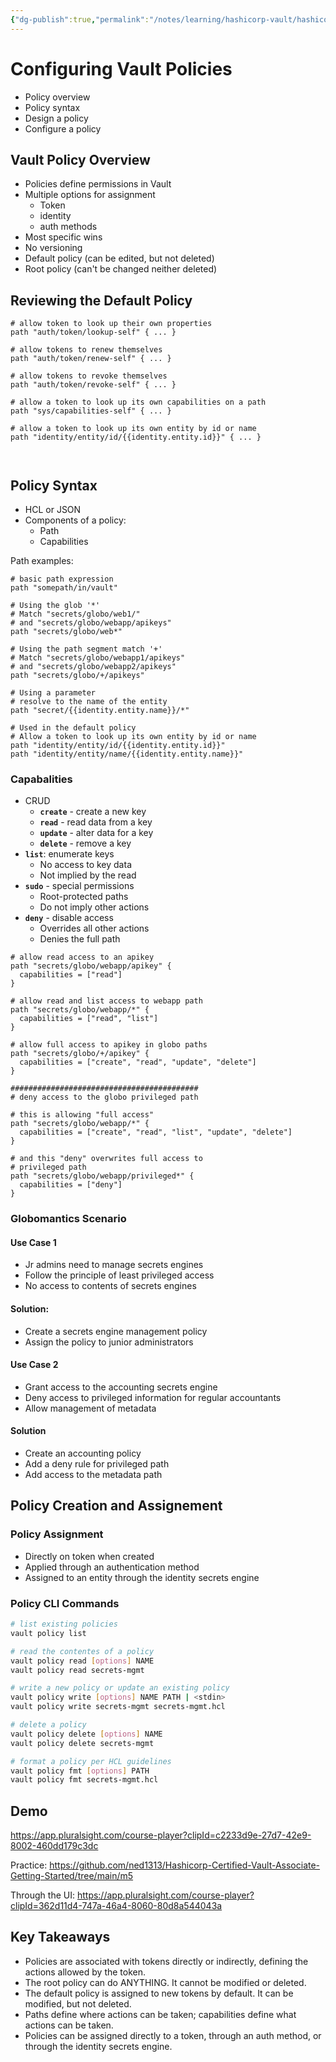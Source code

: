 ```yaml
---
{"dg-publish":true,"permalink":"/notes/learning/hashicorp-vault/hashicorp-certified-vault-associate-pluralsight/05-configuring-vault-policies/"}
---
```


# Configuring Vault Policies

- Policy overview
- Policy syntax
- Design a policy
- Configure a policy


## Vault Policy Overview

- Policies define permissions in Vault
- Multiple options for assignment
    - Token
    - identity
    - auth methods
- Most specific wins
- No versioning
- Default policy (can be edited, but not deleted)
- Root policy (can't be changed neither deleted)

## Reviewing the Default Policy

```hcl
# allow token to look up their own properties
path "auth/token/lookup-self" { ... }

# allow tokens to renew themselves
path "auth/token/renew-self" { ... }

# allow tokens to revoke themselves
path "auth/token/revoke-self" { ... }

# allow a token to look up its own capabilities on a path
path "sys/capabilities-self" { ... }

# allow a token to look up its own entity by id or name
path "identity/entity/id/{{identity.entity.id}}" { ... }



```

## Policy Syntax

- HCL or JSON
- Components of a policy:
    - Path
    - Capabilities

Path examples:
```hcl
# basic path expression
path "somepath/in/vault"

# Using the glob '*'
# Match "secrets/globo/web1/"
# and "secrets/globo/webapp/apikeys"
path "secrets/globo/web*"

# Using the path segment match '+'
# Match "secrets/globo/webapp1/apikeys"
# and "secrets/globo/webapp2/apikeys"
path "secrets/globo/+/apikeys"

# Using a parameter
# resolve to the name of the entity
path "secret/{{identity.entity.name}}/*"

# Used in the default policy
# Allow a token to look up its own entity by id or name
path "identity/entity/id/{{identity.entity.id}}"
path "identity/entity/name/{{identity.entity.name}}"
```

### Capabalities

- CRUD
    - **`create`** - create a new key
    - **`read`** - read data from a key
    - **`update`** - alter data for a key
    - **`delete`** - remove a key
- **`list`**: enumerate keys
    - No access to key data
    - Not implied by the read
- **`sudo`** - special permissions
    - Root-protected paths
    - Do not imply other actions
- **`deny`** - disable access
    - Overrides all other actions
    - Denies the full path

```hcl
# allow read access to an apikey
path "secrets/globo/webapp/apikey" {
  capabilities = ["read"]
}

# allow read and list access to webapp path
path "secrets/globo/webapp/*" {
  capabilities = ["read", "list"]
}

# allow full access to apikey in globo paths
path "secrets/globo/+/apikey" {
  capabilities = ["create", "read", "update", "delete"]
}

##########################################
# deny access to the globo privileged path

# this is allowing "full access"
path "secrets/globo/webapp/*" {
  capabilities = ["create", "read", "list", "update", "delete"]
}

# and this "deny" overwrites full access to 
# privileged path
path "secrets/globo/webapp/privileged*" {
  capabilities = ["deny"]
}

```

### Globomantics Scenario

#### Use Case 1

- Jr admins need to manage secrets engines
- Follow the principle of least privileged access
- No access to contents of secrets engines

#### Solution:

- Create a secrets engine management policy
- Assign the policy to junior administrators


#### Use Case 2

- Grant access to the accounting secrets engine
- Deny access to privileged information for regular accountants
- Allow management of metadata

#### Solution

- Create an accounting policy
- Add a deny rule for privileged path
- Add access to the metadata path


## Policy Creation and Assignement

### Policy Assignment

- Directly on token when created
- Applied through an authentication method
- Assigned to an entity through the identity secrets engine

### Policy CLI Commands

```bash
# list existing policies
vault policy list

# read the contentes of a policy
vault policy read [options] NAME
vault policy read secrets-mgmt

# write a new policy or update an existing policy
vault policy write [options] NAME PATH | <stdin>
vault policy write secrets-mgmt secrets-mgmt.hcl

# delete a policy
vault policy delete [options] NAME
vault policy delete secrets-mgmt

# format a policy per HCL guidelines
vault policy fmt [options] PATH
vault policy fmt secrets-mgmt.hcl

```

## Demo

<https://app.pluralsight.com/course-player?clipId=c2233d9e-27d7-42e9-8002-460dd179c3dc>

Practice: <https://github.com/ned1313/Hashicorp-Certified-Vault-Associate-Getting-Started/tree/main/m5>

Through the UI: <https://app.pluralsight.com/course-player?clipId=362d11d4-747a-46a4-8060-80d8a544043a>




## Key Takeaways

- Policies are associated with tokens directly or indirectly, defining the actions allowed by the token.
- The root policy can do ANYTHING. It cannot be modified or deleted.
- The default policy is assigned to new tokens by default. It can be modified, but not deleted.
- Paths define where actions can be taken; capabilities define what actions can be taken.
- Policies can be assigned directly to a token, through an auth method, or through the identity secrets engine.
 

